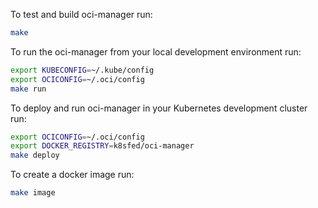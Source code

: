 To test and build oci-manager run:
```bash
make
```

To run the oci-manager from your local development environment run:

```bash
export KUBECONFIG=~/.kube/config
export OCICONFIG=~/.oci/config
make run
```

To deploy and run oci-manager in your Kubernetes development cluster run:
```bash
export OCICONFIG=~/.oci/config
export DOCKER_REGISTRY=k8sfed/oci-manager
make deploy
```

To create a docker image run:
```bash
make image
```
